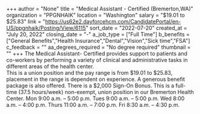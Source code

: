 +++
author = "None"
title = "Medical Assistant - Certified (Bremerton,WA)"
organization = "PPGNHAIK"
location = "Washington"
salary = "$19.01 to $25.83"
link = "https://us62e2.dayforcehcm.com/CandidatePortal/en-US/ppgnhaik/Posting/View/6115"
sort_date = "2022-07-20"
created_at = "July 20, 2022"
closing_date = "-"
a_job_type = ["Full Time"]
b_benefits = ["General Benefits","Health Insurance","Dental","Vision","Sick time","FSA"]
c_feedback = ""
aa_degrees_required = "No degree required"
thumbnail = ""
+++
The Medical Assistant- Certified provides support to patients and co-workers by performing a variety of clinical and administrative tasks in different areas of the health center.  
This is a union position and the pay range is from $19.01 to $25.83, placement in the range is dependent on experience. A generous benefit package is also offered. There is a $2,000 Sign-On Bonus.
This is a full-time (37.5 hours/week) non-exempt, union position in our Bremerton Health Center.
Mon
9:00 a.m. – 5:00 p.m.
Tues
9:00 a.m. – 5:00 p.m.
Wed
8:00 a.m. – 4:00 p.m.
Thurs
11:00 a.m. – 7:00 p.m.
Fri
8:30 a.m. – 4:30 p.m.